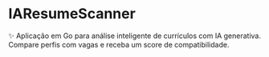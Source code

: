 # IAResumeScanner
✨ Aplicação em Go para análise inteligente de currículos com IA generativa. Compare perfis com vagas e receba um score de compatibilidade.
